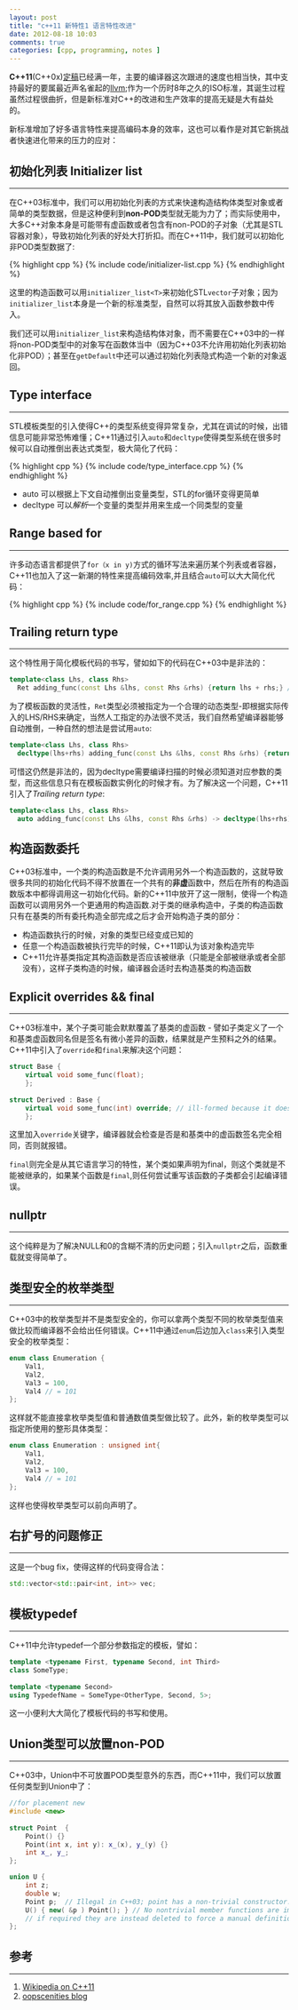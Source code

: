 ```yaml
---
layout: post
title: "c++11 新特性1 语言特性改进"
date: 2012-08-18 10:03
comments: true
categories: [cpp, programming, notes ] 
---
```


**C++11**(C++0x)[定稿](http://herbsutter.com/2011/10/10/iso-c11-published/)已经满一年，主要的编译器这次跟进的速度也相当快，其中支持最好的要属最近声名雀起的[llvm](http://llvm.org/);作为一个历时8年之久的ISO标准，其诞生过程虽然过程很曲折，但是新标准对C++的改进和生产效率的提高无疑是大有益处的。

<!--more-->

新标准增加了好多语言特性来提高编码本身的效率，这也可以看作是对其它新挑战者快速进化带来的压力的应对：

## 初始化列表 Initializer list
----------------------------------

在C++03标准中，我们可以用初始化列表的方式来快速构造结构体类型对象或者简单的类型数据，但是这种便利到**non-POD**类型就无能为力了；而实际使用中，大多C++对象本身是可能带有虚函数或者包含有non-POD的子对象（尤其是STL容器对象），导致初始化列表的好处大打折扣。而在C++11中，我们就可以初始化非POD类型数据了:

{% highlight cpp %}
    {% include code/initializer-list.cpp %}
{% endhighlight %}

这里的构造函数可以用`initializer_list<T>`来初始化STL`vector`子对象；因为`initializer_list`本身是一个新的标准类型，自然可以将其放入函数参数中传入。

我们还可以用`initializer_list`来构造结构体对象，而不需要在C++03中的一样将non-POD类型中的对象写在函数体当中（因为C++03不允许用初始化列表初始化非POD）；甚至在`getDefault`中还可以通过初始化列表隐式构造一个新的对象返回。

## Type interface
------------------

STL模板类型的引入使得C++的类型系统变得异常复杂，尤其在调试的时候，出错信息可能非常恐怖难懂；C++11通过引入`auto`和`decltype`使得类型系统在很多时候可以自动推倒出表达式类型，极大简化了代码：

{% highlight cpp %}
    {% include code/type_interface.cpp %}
{% endhighlight %}

- auto 可以根据上下文自动推倒出变量类型，STL的for循环变得更简单   
- decltype 可以*解析*一个变量的类型并用来生成一个同类型的变量

## Range based for
------------------

许多动态语言都提供了`for（x in y)`方式的循环写法来遍历某个列表或者容器，C++11也加入了这一新潮的特性来提高编码效率,并且结合`auto`可以大大简化代码：

{% highlight cpp %}
    {% include code/for_range.cpp %}
{% endhighlight %}


## Trailing return type
-----------------------
这个特性用于简化模板代码的书写，譬如如下的代码在C++03中是非法的：
``` c++
template<class Lhs, class Rhs>
  Ret adding_func(const Lhs &lhs, const Rhs &rhs) {return lhs + rhs;} //Ret must be the type of lhs+rhs
```
为了模板函数的灵活性，`Ret`类型必须被指定为一个合理的动态类型-即根据实际传入的LHS/RHS来确定，当然人工指定的办法很不灵活，我们自然希望编译器能够自动推倒，一种自然的想法是尝试用`auto`:
``` cpp
template<class Lhs, class Rhs>
  decltype(lhs+rhs) adding_func(const Lhs &lhs, const Rhs &rhs) {return lhs + rhs;} //Not legal C++11
```
可惜这仍然是非法的，因为decltype需要编译扫描的时候必须知道对应参数的类型，而这些信息只有在模板函数实例化的时候才有。为了解决这一个问题，C++11引入了*Trailing return type*:
``` cpp
template<class Lhs, class Rhs>
  auto adding_func(const Lhs &lhs, const Rhs &rhs) -> decltype(lhs+rhs) {return lhs + rhs;}
```

## 构造函数委托
C++03标准中，一个类的构造函数是不允许调用另外一个构造函数的，这就导致很多共同的初始化代码不得不放置在一个共有的**非虚**函数中，然后在所有的构造函数版本中都得调用这一初始化代码。新的C++11中放开了这一限制，使得一个构造函数可以调用另外一个更通用的构造函数.对于类的继承构造中，子类的构造函数只有在基类的所有委托构造全部完成之后才会开始构造子类的部分：

- 构造函数执行的时候，对象的类型已经变成已知的  
- 任意一个构造函数被执行完毕的时候，C++11即认为该对象构造完毕  
- C++11允许基类指定其构造函数是否应该被继承（只能是全部被继承或者全部没有），这样子类构造的时候，编译器会适时去构造基类的构造函数  

## Explicit overrides && final
------------------------------
C++03标准中，某个子类可能会默默覆盖了基类的虚函数 - 譬如子类定义了一个和基类虚函数同名但是签名有微小差异的函数，结果就是产生预料之外的结果。C++11中引入了`override`和`final`来解决这个问题：

```cpp
struct Base {
    virtual void some_func(float);
    };
     
struct Derived : Base {
    virtual void some_func(int) override; // ill-formed because it doesn't override a base class method
    };
```

这里加入`override`关键字，编译器就会检查是否是和基类中的虚函数签名完全相同，否则就报错。

`final`则完全是从其它语言学习的特性，某个类如果声明为final，则这个类就是不能被继承的，如果某个函数是`final`,则任何尝试重写该函数的子类都会引起编译错误。

## nullptr
---------------

这个纯粹是为了解决NULL和0的含糊不清的历史问题；引入`nullptr`之后，函数重载就变得简单了。

## 类型安全的枚举类型 
---------------------

C++03中的枚举类型并不是类型安全的，你可以拿两个类型不同的枚举类型值来做比较而编译器不会给出任何错误。C++11中通过`enum`后边加入`class`来引入类型安全的枚举类型：
```cpp
enum class Enumeration {
    Val1,
    Val2,
    Val3 = 100,
    Val4 // = 101
};
```
这样就不能直接拿枚举类型值和普通数值类型做比较了。此外，新的枚举类型可以指定所使用的整形具体类型：
```cpp
enum class Enumeration : unsigned int{
    Val1,
    Val2,
    Val3 = 100,
    Val4 // = 101
};
```
这样也使得枚举类型可以前向声明了。

## 右扩号的问题修正
---------------------
这是一个bug fix，使得这样的代码变得合法：
``` cpp
std::vector<std::pair<int, int>> vec;
```

## 模板typedef
-------------------------
C++11中允许typedef一个部分参数指定的模板，譬如：
```cpp
template <typename First, typename Second, int Third>
class SomeType;
 
template <typename Second>
using TypedefName = SomeType<OtherType, Second, 5>;
```
这一小便利大大简化了模板代码的书写和使用。

## Union类型可以放置non-POD
------------------------------
C++03中，Union中不可放置POD类型意外的东西，而C++11中，我们可以放置任何类型到Union中了：
``` cpp
//for placement new
#include <new>
 
struct Point  {
    Point() {}
    Point(int x, int y): x_(x), y_(y) {}
    int x_, y_;
};

union U {
    int z;
    double w;
    Point p;  // Illegal in C++03; point has a non-trivial constructor.  However, this is legal in C++11.
    U() { new( &p ) Point(); } // No nontrivial member functions are implicitly defined for a union;
    // if required they are instead deleted to force a manual definition.
};
```

## 参考
------------
1. [Wikipedia on C++11](http://en.wikipedia.org/wiki/C%2B%2B11#Core_language_usability_enhancements)  
2. [oopscenities blog](http://oopscenities.net/tag/cpp11/)

